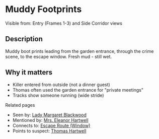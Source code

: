 # Muddy Footprints

Visible from: Entry (Frames 1-3) and Side Corridor views

## Description

Muddy boot prints leading from the garden entrance, through the crime scene, to the escape window. Fresh mud - still wet.

## Why it matters

- Killer entered from outside (not a dinner guest)
- Thomas often used the garden entrance for "private meetings"
- Tracks show someone running (wide stride)

Related pages

- Seen by: [Lady Margaret Blackwood](./Lady_Margaret_Blackwood.md)
- Mentioned by: [Mrs. Eleanor Hartwell](./Mrs_Eleanor_Hartwell.md)
- Connects to: [Escape Route (Window)](./Escape_Route_Window.md)
- Points to suspect: [Thomas Hartwell](./Thomas_Hartwell.md)
